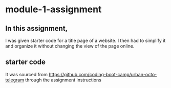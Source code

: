 # module-1-assignment

## In this assignment, 

I was given starter code for a title page of a website. I then had to simplify it and organize it without changing the view of the page online. 

## starter code

It was sourced from https://github.com/coding-boot-camp/urban-octo-telegram through the assignment instructions